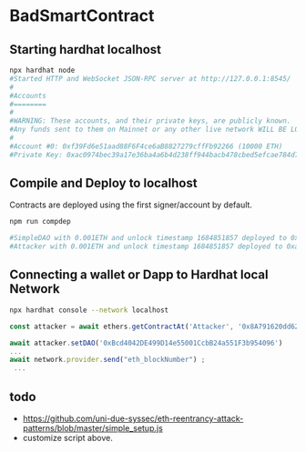 # BadSmartContract

## Starting hardhat localhost
```sh
npx hardhat node
#Started HTTP and WebSocket JSON-RPC server at http://127.0.0.1:8545/
#
#Accounts
#========
#
#WARNING: These accounts, and their private keys, are publicly known.
#Any funds sent to them on Mainnet or any other live network WILL BE LOST.
#
#Account #0: 0xf39Fd6e51aad88F6F4ce6aB8827279cffFb92266 (10000 ETH)
#Private Key: 0xac0974bec39a17e36ba4a6b4d238ff944bacb478cbed5efcae784d7bf4f2ff80

```
## Compile and Deploy to localhost
Contracts are deployed using the first signer/account by default.
```sh
npm run compdep

#SimpleDAO with 0.001ETH and unlock timestamp 1684851857 deployed to 0x0165878A594ca255338adfa4d48449f69242Eb8F
#Attacker with 0.001ETH and unlock timestamp 1684851857 deployed to 0xa513E6E4b8f2a923D98304ec87F64353C4D5C853
```

## Connecting a wallet or Dapp to Hardhat local Network
```sh
npx hardhat console --network localhost
```
```js
const attacker = await ethers.getContractAt('Attacker', '0x8A791620dd6260079BF849Dc5567aDC3F2FdC318');

await attacker.setDAO('0xBcd4042DE499D14e55001CcbB24a551F3b954096')
...
await network.provider.send("eth_blockNumber") ;
 ...
```

## todo
- https://github.com/uni-due-syssec/eth-reentrancy-attack-patterns/blob/master/simple_setup.js  
- customize script above.
